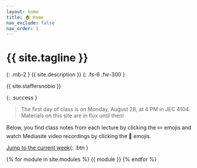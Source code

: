 ```yaml
---
layout: home
title: 🏠 Home
nav_exclude: false
nav_order: 1
---
```


# {{ site.tagline }}
{: .mb-2 }
{{ site.description }}
{: .fs-6 .fw-300 }

{{ site.staffersnobio }}

{: .success } 
> The first day of class is on Monday, August 28, at 4 PM in JEC 4104.  Materials on this site are in flux until then!

Below, you find class notes from each lecture by clicking the ✏️ emojis and watch Mediasite video recordings by clicking the 🎥 emojis.

[Jump to the current week](#module-1-introduction){: .btn }

{% for module in site.modules %}
{{ module }}
{% endfor %}
